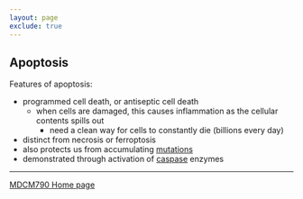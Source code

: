 ```yaml
---
layout: page
exclude: true
---
```


## Apoptosis

Features of apoptosis:

* programmed cell death, or antiseptic cell death
    * when cells are damaged, this causes inflammation as the cellular contents spills out
		* need a clean way for cells to constantly die (billions every day)
* distinct from necrosis or ferroptosis
* also protects us from accumulating [mutations](mutations)
* demonstrated through activation of [caspase](caspase) enzymes


---

[MDCM790 Home page](mdcm790.md)
